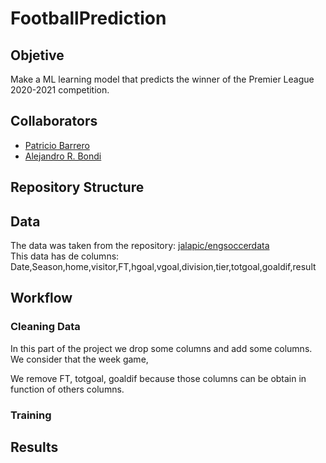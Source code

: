 # FootballPrediction

## Objetive

Make a ML learning model that predicts the winner of the Premier League 2020-2021 competition.

## Collaborators

- [Patricio Barrero](https://github.com/patoba)
- [Alejandro R. Bondi](https://github.com/bondi7/)

## Repository Structure

## Data

The data was taken from the repository: [jalapic/engsoccerdata](https://github.com/jalapic/engsoccerdata)  
This data has de columns: Date,Season,home,visitor,FT,hgoal,vgoal,division,tier,totgoal,goaldif,result

## Workflow

### Cleaning Data
In this part of the project we drop some columns and add some columns. We consider that the week game,  

We remove FT, totgoal, goaldif because those columns can be obtain in function of others columns.

### Training

## Results

